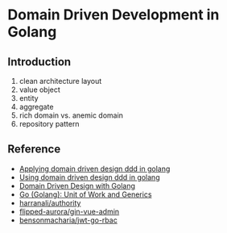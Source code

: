 # Domain Driven Development in Golang

## Introduction

1. clean architecture layout
2. value object
3. entity
4. aggregate
5. rich domain vs. anemic domain
6. repository pattern

## Reference

* [Applying domain driven design ddd in golang](https://dev.to/elioenaiferrari/applying-domain-driven-design-ddd-in-golang-5d4m)
* [Using domain driven design ddd in golang](https://dev.to/stevensunflash/using-domain-driven-design-ddd-in-golang-3ee5)
* [Domain Driven Design with Golang](https://github.com/PacktPublishing/Domain-Driven-Design-with-GoLang)
* [Go (Golang): Unit of Work and Generics](https://blog.devgenius.io/go-golang-unit-of-work-and-generics-5e9fb00ec996)
* [harranali/authority](https://github.com/harranali/authority)
* [flipped-aurora/gin-vue-admin](https://github.com/flipped-aurora/gin-vue-admin)
* [bensonmacharia/jwt-go-rbac](https://github.com/bensonmacharia/jwt-go-rbac)